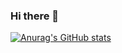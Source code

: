 ### Hi there 👋
[![Anurag's GitHub stats](https://github-readme-stats.vercel.app/api?username=thecountrox)](https://github.com/anuraghazra/github-readme-stats)
<!--
**thecountrox/thecountrox** is a ✨ _special_ ✨ repository because its `README.md` (this file) appears on your GitHub profile.

Here are some ideas to get you started:

- 🔭 I’m currently working on ...
- 🌱 I’m currently learning ...
- 👯 I’m looking to collaborate on ...
- 🤔 I’m looking for help with ...
- 💬 Ask me about ...
- 📫 How to reach me: ...
- 😄 Pronouns: ...
- ⚡ Fun fact: ...
-->
